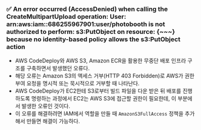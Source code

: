 ### ✅ An error occurred (AccessDenied) when calling the CreateMultipartUpload operation: User: arn:aws:iam::686255967901:user/photobooth is not authorized to perform: s3:PutObject on resource: {~~~}  because no identity-based policy allows the s3:PutObject action

* AWS CodeDeploy와 AWS S3, Amazon ECR을 활용한 무중단 배포 인프라 구조를 구축하면서 발생했던 오류다.
* 해당 오류는 Amazon S3의 액세스 거부(HTTP 403 Forbidden)로 AWS가 권한 부여 요청을 명시적 또는 묵시적으로 거부할 때 나타난다.
* AWS CodeDeploy가 EC2한테 S3로부터 빌드 파일을 다운 받은 뒤 배포를 진행하도록 명령하는 과정에서 EC2는 AWS S3에 접근할 권한이 필요한데, 이 부분에서 발생한 오류인 것이다.
* 이 오류를 해결하려면 IAM에서 역할을 만들 때 `AmazonS3FullAccess` 정책을 추가해서 만들면 해결이 가능하다.